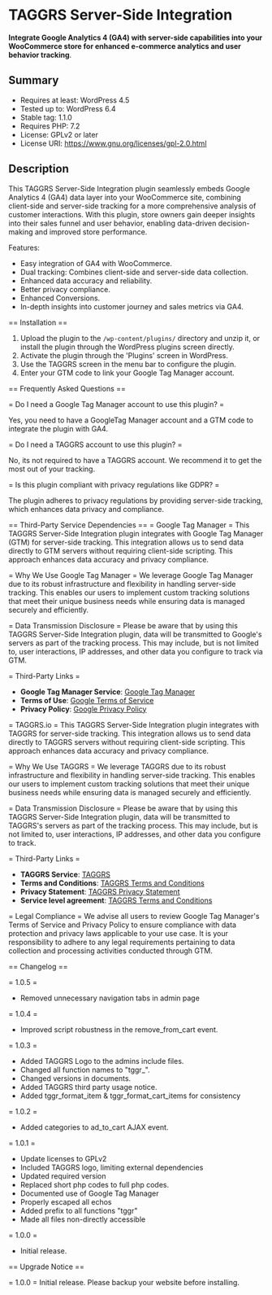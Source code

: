 # TAGGRS Server-Side Integration
**Integrate Google Analytics 4 (GA4) with server-side capabilities into your WooCommerce store for enhanced e-commerce analytics and user behavior tracking**.
## Summary

 - Requires at least: WordPress 4.5
 - Tested up to: WordPress 6.4
 - Stable tag: 1.1.0
 - Requires PHP: 7.2
 - License: GPLv2 or later
 - License URI: https://www.gnu.org/licenses/gpl-2.0.html
## Description
This TAGGRS Server-Side Integration plugin seamlessly embeds Google Analytics 4 (GA4) data layer into your WooCommerce site, combining client-side and server-side tracking for a more comprehensive analysis of customer interactions. With this plugin, store owners gain deeper insights into their sales funnel and user behavior, enabling data-driven decision-making and improved store performance.

Features:
- Easy integration of GA4 with WooCommerce.
- Dual tracking: Combines client-side and server-side data collection.
- Enhanced data accuracy and reliability.
- Better privacy compliance.
- Enhanced Conversions.
- In-depth insights into customer journey and sales metrics via GA4.

== Installation ==

1. Upload the plugin to the `/wp-content/plugins/` directory and unzip it, or install the plugin through the WordPress plugins screen directly.
2. Activate the plugin through the 'Plugins' screen in WordPress.
3. Use the TAGGRS screen in the menu bar to configure the plugin.
4. Enter your GTM code to link your Google Tag Manager account.

== Frequently Asked Questions ==

= Do I need a Google Tag Manager account to use this plugin? =

Yes, you need to have a GoogleTag Manager account and a GTM code to integrate the plugin with GA4.

= Do I need a TAGGRS account to use this plugin? =

No, its not required to have a TAGGRS account. We recommend it to get the most out of your tracking.

= Is this plugin compliant with privacy regulations like GDPR? =

The plugin adheres to privacy regulations by providing server-side tracking, which enhances data privacy and compliance.

== Third-Party Service Dependencies ==
= Google Tag Manager =
This TAGGRS Server-Side Integration plugin integrates with Google Tag Manager (GTM) for server-side tracking. This integration allows us to send data directly to GTM servers without requiring client-side scripting. This approach enhances data accuracy and privacy compliance.

= Why We Use Google Tag Manager =
We leverage Google Tag Manager due to its robust infrastructure and flexibility in handling server-side tracking. This enables our users to implement custom tracking solutions that meet their unique business needs while ensuring data is managed securely and efficiently.

= Data Transmission Disclosure =
Please be aware that by using this TAGGRS Server-Side Integration plugin, data will be transmitted to Google's servers as part of the tracking process. This may include, but is not limited to, user interactions, IP addresses, and other data you configure to track via GTM.

= Third-Party Links =
- **Google Tag Manager Service**: [Google Tag Manager](https://tagmanager.google.com/)
- **Terms of Use**: [Google Terms of Service](https://policies.google.com/terms)
- **Privacy Policy**: [Google Privacy Policy](https://policies.google.com/privacy)

= TAGGRS.io =
This TAGGRS Server-Side Integration plugin integrates with TAGGRS for server-side tracking. This integration allows us to send data directly to TAGGRS servers without requiring client-side scripting. This approach enhances data accuracy and privacy compliance.

= Why We Use TAGGRS =
We leverage TAGGRS due to its robust infrastructure and flexibility in handling server-side tracking. This enables our users to implement custom tracking solutions that meet their unique business needs while ensuring data is managed securely and efficiently.

= Data Transmission Disclosure =
Please be aware that by using this TAGGRS Server-Side Integration plugin, data will be transmitted to TAGGRS's servers as part of the tracking process. This may include, but is not limited to, user interactions, IP addresses, and other data you configure to track.

= Third-Party Links =
- **TAGGRS Service**: [TAGGRS](https://taggrs.io/)
- **Terms and Conditions**: [TAGGRS Terms and Conditions](https://taggrs.io/en/terms-and-conditions/)
- **Privacy Statement**: [TAGGRS Privacy Statement](https://taggrs.io/en/privacy-statement/)
- **Service level agreement**: [TAGGRS Terms and Conditions](https://taggrs.io/en/service-level-agreement/)

= Legal Compliance =
We advise all users to review Google Tag Manager's Terms of Service and Privacy Policy to ensure compliance with data protection and privacy laws applicable to your use case. It is your responsibility to adhere to any legal requirements pertaining to data collection and processing activities conducted through GTM.

== Changelog ==

= 1.0.5 =
- Removed unnecessary navigation tabs in admin page 

= 1.0.4 =
- Improved script robustness in the remove_from_cart event.

= 1.0.3 =
- Added TAGGRS Logo to the admins include files.
- Changed all function names to "tggr_".
- Changed versions in documents.
- Added TAGGRS third party usage notice.
- Added tggr_format_item & tggr_format_cart_items for consistency

= 1.0.2 =
- Added categories to ad_to_cart AJAX event.

= 1.0.1 =
- Update licenses to GPLv2
- Included TAGGRS logo, limiting external dependencies
- Updated required version
- Replaced short php codes to full php codes.
- Documented use of Google Tag Manager
- Properly escaped all echos
- Added prefix to all functions "tggr"
- Made all files non-directly accessible

= 1.0.0 =
- Initial release.

== Upgrade Notice ==

= 1.0.0 =
Initial release. Please backup your website before installing.
